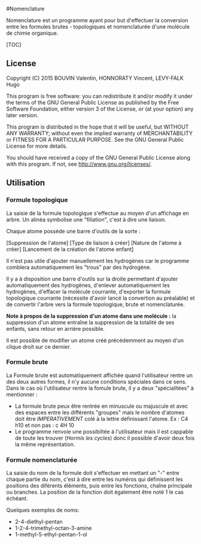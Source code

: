 #Nomenclature

Nomenclature est un programme ayant pour but d'effectuer la conversion entre les formules brutes - topologiques et nomenclaturée d'une molécule de chimie organique. 

[TOC]

## License

Copyright (C) 2015 BOUVIN Valentin, HONNORATY Vincent, LEVY-FALK Hugo

This program is free software: you can redistribute it and/or modify
it under the terms of the GNU General Public License as published by
the Free Software Foundation, either version 3 of the License, or
(at your option) any later version.

This program is distributed in the hope that it will be useful,
but WITHOUT ANY WARRANTY; without even the implied warranty of
MERCHANTABILITY or FITNESS FOR A PARTICULAR PURPOSE.  See the
GNU General Public License for more details.

You should have received a copy of the GNU General Public License
along with this program.  If not, see <http://www.gnu.org/licenses/>.

## Utilisation

### Formule topologique

La saisie de la formule topologique s'effectue au moyen d'un affichage en arbre. Un alinéa symbolise une "filiation", c'est à dire une liaison.

Chaque atome possède une barre d'outils de la sorte :

[Suppression de l'atome] [Type de liaison à créer] [Nature de l'atome à créer] [Lancement de la création de l'atome enfant]

Il n'est pas utile d'ajouter manuellement les hydrogènes car le programme comblera automatiquement les "trous" par des hydrogène.

Il y a à disposition une barre d'outils sur la droite permettant d'ajouter automatiquement des hydrogènes, d'enlever automatiquement les hydrogènes, d'effacer la molécule courrante, d'exporter la formule topologique courrante (nécessite d'avoir lancé la convertion au préalable) et de convertir l'arbre vers la formule topologique, brute et nomenclaturée.

**Note à propos de la suppression d'un atome dans une molécule :** la suppression d'un atome entraîne la suppression de la totalité de ses enfants, sans retour en arrière possible.

Il est possible de modifier un atome créé précédemment au moyen d'un clique droit sur ce dernier.

### Formule brute
La Formule brute est automatiquement affichée quand l'utilisateur rentre un des deux autres formes, il n'y aucune conditions spéciales dans ce sens.
Dans le cas où l'utilisateur rentre la fomule brute, il y a deux "spécialitées" à mentionner :
  - La formule brute peux être rentrée en minuscule ou majuscule et avec des espaces entre les différents "groupes" mais le nombre d'atomes doit être *IMPERATIVEMENT* colé à la lettre définissant l'atome. Ex : C4 h10 et non pas : c 4H 10
  - Le programme renvoie une possibiltée à l'utilisateur mais il est cappable de toute les trouver (*Hormis les cycles*) donc il possible d'avoir deux fois la même représentation.

### Formule nomenclaturée
La saisie du nom de la formule doit s'effectuer en mettant un "-" entre chaque partie du nom, c'est à dire entre les numéros qui définissent les positions des diférents éléments, puis entre les fonctions, chaîne principale ou branches. La position de la fonction doit également être noté 1 le cas échéant.

Quelques exemples de noms:
- 2-4-diethyl-pentan
- 1-2-4-trimethyl-octan-3-amine
- 1-methyl-5-ethyl-pentan-1-ol
